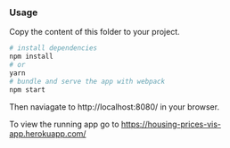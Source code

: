### Usage

Copy the content of this folder to your project. 

```bash
# install dependencies
npm install
# or
yarn
# bundle and serve the app with webpack
npm start
```

Then naviagate to http://localhost:8080/ in your browser.

To view the running app go to https://housing-prices-vis-app.herokuapp.com/